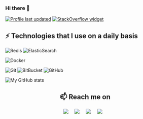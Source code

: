 ### Hi there 👋
[![Profile last updated](https://img.shields.io/github/last-commit/VladyslavLishchyna/VladyslavLishchyna/main?label=Last%20updated&style=flat)](https://github.com/VladyslavLishchyna/VladyslavLishchyna/commits)
[![StackOverflow widget](https://github-readme-stackoverflow.vercel.app/?userID=14392639)](https://stackoverflow.com/users/14392639/vladyslav-lishchyna)

## ⚡ Technologies that I use on a daily basis

![Redis](https://img.shields.io/badge/-Redis-black?style=flat-square&logo=Redis)
![ElasticSearch](https://img.shields.io/badge/-ElasticSearch-005571?style=flat-square&logo=elasticsearch)

![Docker](https://img.shields.io/badge/-Docker-black?style=flat-square&logo=docker)

![Git](https://img.shields.io/badge/-Git-black?style=flat-square&logo=git)
![BitBucket](https://img.shields.io/badge/-BitBucket-darkblue?style=flat-square&logo=bitbucket)
![GitHub](https://img.shields.io/badge/-GitHub-181717?style=flat-square&logo=github)
<!--
**VladyslavLishchyna/VladyslavLishchyna** is a ✨ _special_ ✨ repository because its `README.md` (this file) appears on your GitHub profile.

Here are some ideas to get you started:

- 🔭 I’m currently working on ...
- 🌱 I’m currently learning ...
- 👯 I’m looking to collaborate on ...
- 🤔 I’m looking for help with ...
- 💬 Ask me about ...
- 📫 How to reach me: ...
- 😄 Pronouns: ...
- ⚡ Fun fact: ...
-->

<img alt="My GitHub stats"
src="https://github-readme-stats.vercel.app/api?username=VladyslavLishchyna&show_icons=true&theme=transparent"/>

<h2  align="center">📫 Reach me on</h2>
<p align="center">
 <a target="_blank"href="https://www.linkedin.com/in/vladislav-lischyna/"><img src="https://img.shields.io/badge/LinkedIn-%230077B5.svg?&style=for-the-badge&logo=linkedin&logoColor=white" /></a>&nbsp;&nbsp;&nbsp;&nbsp; 
  <a href="mailto:mailto:duskone39@gmail.com?subject=Hello%,%20From%20Github"><img src="https://img.shields.io/badge/duskone39@gmail.com-%23D14836.svg?&style=for-the-badge&logo=gmail&logoColor=white" /></a>&nbsp;&nbsp;&nbsp;&nbsp;
<a target="_blank"href="https://stackoverflow.com/users/14392639/duskone39/"><img src="https://img.shields.io/badge/-Stack%20Overflow-FE7A16?style=for-the-badge&logo=Stack-Overflow&logoColor=white" /></a>&nbsp;&nbsp;&nbsp;&nbsp;
  <a target="_blank"href="https://orcid.org/0000-0002-4827-9456/"><img src="https://img.shields.io/badge/-ORCID-A6CE39?style=for-the-badge&logo=ORCID&logoColor=white" /></a>&nbsp;&nbsp;&nbsp;&nbsp;
</p>
